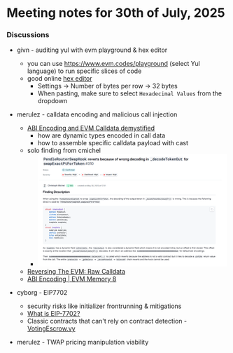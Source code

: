 # Meeting notes for 30th of July, 2025

### Discussions

- givn - auditing yul with evm playground & hex editor
	- you can use https://www.evm.codes/playground (select Yul language) to run specific slices of code
	- good online [hex editor](https://hexed.it/)
		- Settings -> Number of bytes per row -> 32 bytes
		- When pasting, make sure to select `Hexadecimal Values` from the dropdown

- merulez - calldata encoding and malicious call injection
	- [ABI Encoding and EVM Calldata demystified](https://r4bbit.substack.com/p/abi-encoding-and-evm-calldata) 
		- how are dynamic types encoded in call data
		- how to assemble specific calldata payload with cast
	- solo finding from cmichel
		- <img src="../../images/2025/cmichel_solo_h_superform.png" width=500>
	- [Reversing The EVM: Raw Calldata](https://degatchi.com/articles/reading-raw-evm-calldata)
	- [ABI Encoding | EVM Memory 8](https://www.youtube.com/watch?v=V2UmrTydJXU)

- cyborg - EIP7702 
	- security risks like initializer frontrunning & mitigations
	- [What is EIP-7702?](https://medium.com/coinmonks/what-is-eip-7702-5c3fd347107d)
	- Classic contracts that can't rely on contract detection - [VotingEscrow.vy](https://github.com/curvefi/curve-dao-contracts/blob/fa127b1cb7bf83e4f3d605f7244b7b4ed5ebe053/contracts/VotingEscrow.vy#L184-L195)

- merulez - TWAP pricing manipulation viability
